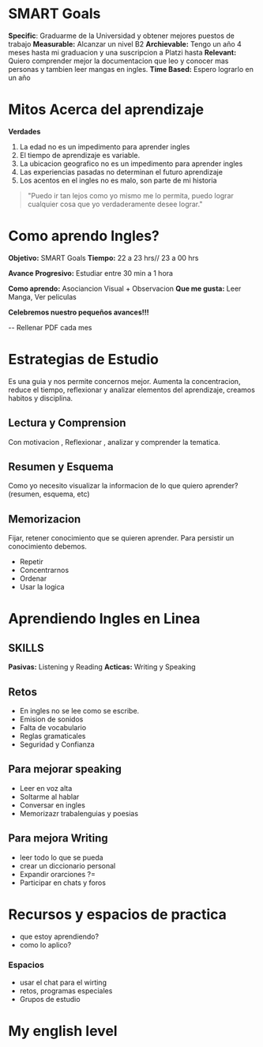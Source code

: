 # SMART Goals

**Specific**:  Graduarme de la Universidad y obtener mejores puestos de trabajo
**Measurable:** Alcanzar un nivel B2
**Archievable:**  Tengo un año 4 meses hasta mi graduacion  y una suscripcion a Platzi hasta 
**Relevant:** Quiero comprender mejor la documentacion que leo y conocer mas personas y tambien leer mangas en ingles.
**Time Based:** Espero lograrlo en un año

# Mitos Acerca del aprendizaje
**Verdades**
1. La edad no es un impedimento para aprender ingles
2. El tiempo de aprendizaje es variable.
3. La ubicacion geografico no es un impedimento para aprender ingles
4. Las experiencias pasadas no determinan el futuro aprendizaje
5. Los acentos en el ingles no es malo, son parte de mi historia

> "Puedo ir tan lejos como yo mismo me lo permita, puedo lograr cualquier cosa que yo verdaderamente desee lograr."

# Como aprendo Ingles?
**Objetivo:** SMART Goals
**Tiempo:** 22 a 23 hrs// 23 a 00 hrs

**Avance Progresivo:** Estudiar entre 30 min a 1 hora

**Como aprendo:** Asociancion Visual + Observacion
**Que me gusta:** Leer Manga, Ver peliculas


**Celebremos nuestro pequeños avances!!!**

-- Rellenar PDF cada mes

# Estrategias de Estudio
Es una guia y nos permite concernos mejor. Aumenta la concentracion, reduce el tiempo, reflexionar y analizar elementos del aprendizaje, creamos habitos y disciplina.

## Lectura y Comprension
Con motivacion , Reflexionar , analizar y comprender la tematica.

## Resumen y Esquema
Como yo necesito visualizar la informacion de lo que quiero aprender? (resumen, esquema, etc)

## Memorizacion
Fijar, retener conocimiento que se quieren aprender. Para persistir un conocimiento debemos.
- Repetir
- Concentrarnos
- Ordenar
- Usar la logica

# Aprendiendo Ingles en Linea
## SKILLS
**Pasivas:** Listening y Reading
**Acticas:** Writing y Speaking

## Retos
- En ingles no se lee como se escribe.
- Emision de sonidos
- Falta de vocabulario
- Reglas gramaticales
- Seguridad y Confianza

## Para mejorar speaking
- Leer en voz alta
- Soltarme al hablar
- Conversar en ingles
- Memorizazr trabalenguias y poesias
## Para mejora Writing
- leer todo lo que se pueda
- crear un diccionario personal
- Expandir orarciones ?= 
- Participar en chats y foros

# Recursos y espacios de practica
- que estoy aprendiendo?
- como lo aplico?

### Espacios
- usar el chat para el wirting
- retos, programas especiales
- Grupos de estudio


# My english level
